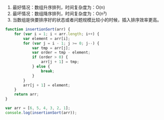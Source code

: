 1. 最好情况：数组升序排列，时间复杂度为：O(n)
2. 最坏情况：数组降序排列，时间复杂度为：O(n²) 
3. 当数组是快要排序好的状态或者问题规模比较小的时候，插入排序效率更高。

```js
function insertionSort(arr) {
    for (var i = 1; i < arr.length; i++) {
        var element = arr[i];
        for (var j = i - 1; j >= 0; j--) {
            var tmp = arr[j];
            var order = tmp - element;
            if (order > 0) {
                arr[j + 1] = tmp;
            } else {
                break;
            }
        }
        arr[j + 1] = element;
    }
    return arr;
}

var arr = [6, 5, 4, 3, 2, 1];
console.log(insertionSort(arr));
```